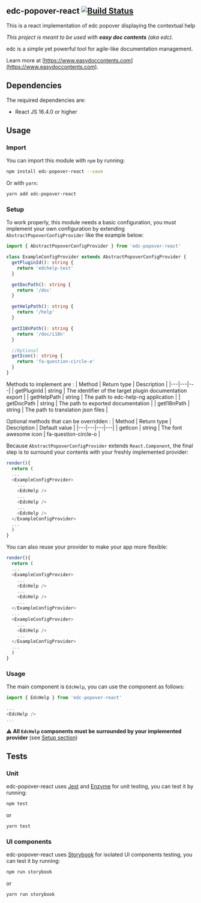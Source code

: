 ## edc-popover-react [![Build Status](https://travis-ci.org/tech-advantage/edc-popover-react.svg?branch=master)](https://travis-ci.org/tech-advantage/edc-popover-react)
This is a react implementation of edc popover displaying the contextual help

_This project is meant to be used with **easy doc contents** (aka edc)._

edc is a simple yet powerful tool for agile-like documentation
management.

Learn more at [https://www.easydoccontents.com](https://www.easydoccontents.com).

## Dependencies

The required dependencies are:

- React JS 16.4.0 or higher

## Usage

### Import

You can import this module with `npm` by running:
```bash
npm install edc-popover-react --save
```

Or with `yarn`:
```bash
yarn add edc-popover-react
```

### Setup

To work properly, this module needs a basic configuration, you must implement your own configuration by extending `AbstractPopoverConfigProvider` like the example below:
```typescript jsx
import { AbstractPopoverConfigProvider } from 'edc-popover-react'

class ExampleConfigProvider extends AbstractPopoverConfigProvider {
  getPluginId(): string {
    return 'edchelp-test'
  }

  getDocPath(): string {
    return '/doc'
  }

  getHelpPath(): string {
    return '/help'
  }

  getI18nPath(): string {
    return '/doc/i18n'
  }

  //Optional
  getIcon(): string {
    return 'fa-question-circle-o'
  }
}
```

Methods to implement are :
| Method | Return type | Description |
|---|---|---|
| getPluginId | string | The identifier of the target plugin documentation export |
| getHelpPath | string | The path to edc-help-ng application |
| getDocPath  | string | The path to exported documentation |
| getI18nPath | string | The path to translation json files |

Optional methods that can be overridden :
| Method | Return type | Description | Default value |
|---|---|---|---|
| getIcon | string | The font awesome icon | fa-question-circle-o |


Because `AbstractPopoverConfigProvider` extends `React.Component`, the final step is to surround your contents with your freshly implemented provider:
```typescript jsx
render(){
  return (
  ...
  <ExampleConfigProvider>
    ...
    <EdcHelp />
    ...
    <EdcHelp />
    ...
    <EdcHelp />
  </ExampleConfigProvider>
  ...
  )
}
```

You can also reuse your provider to make your app more flexible:

```typescript jsx
render(){
  return (
  ...
  <ExampleConfigProvider>
    ...
    <EdcHelp />
    ...
    <EdcHelp />
    ...
  </ExampleConfigProvider>
  ...
  <ExampleConfigProvider>
    ...
    <EdcHelp />
    ...
  </ExampleConfigProvider>
  ...
  )
}
```

### Usage

The main component is `EdcHelp`, you can use the component as follows:
```typescript jsx
import { EdcHelp } from 'edc-popover-react'

...
<EdcHelp />
...
```

**:warning: All `EdcHelp` components must be surrounded by your implemented provider** (see [Setup section](#Setup))

## Tests

### Unit

edc-popover-react uses [Jest](https://jestjs.io/) and [Enzyme](https://enzymejs.github.io/enzyme/) for unit testing, you can test it by running:
```bash
npm test
```
or
```bash
yarn test
```
### UI components

edc-popover-react uses [Storybook](https://storybook.js.org/) for isolated UI components testing, you can test it by running:
```bash
npm run storybook
```
or
```bash
yarn run storybook
```

